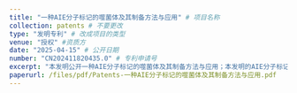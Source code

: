 ```yaml
---
title: "一种AIE分子标记的噬菌体及其制备方法与应用" # 项目名称
collection: patents # 不要更改
type: "发明专利" # 改成项目的类型
venue: "授权" #资质方
date: "2025-04-15" # 公开日期
number: "CN202411820435.0" # 专利申请号
excerpt: "本发明公开一种AIE分子标记的噬菌体及其制备方法与应用；本发明的AIE分子标记的噬菌体包括MASPB和噬菌体，MASPB与噬菌体内部的遗传物质结合。本发明的MASPB可以进入噬菌体内部对噬菌体的遗传物质进行标记，形成AIE分子标记的噬菌体，从而对目标细菌进行快速准确地检测。"
paperurl: /files/pdf/Patents-一种AIE分子标记的噬菌体及其制备方法与应用.pdf
---
```


